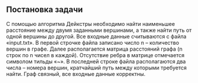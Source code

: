 ## Постановка задачи

С помощью алгоритма Дейкстры необходимо найти наименьшее расстояние между двумя заданными вершинами, а также найти путь от одной вершины до другой. Все входные данные считываются с файла «input.txt». В первой строчке файла записано число n – количество вершин в графе. Далее располагается матрица расстояний графа (n строк по n чисел в каждой). Отсутствие ребра в матрице отмечается символом тильды «~». В последней строке файла располагаются два числа – номера вершин, кратчайший путь между которыми требуется найти. Граф связный, все входные данные корректны.
